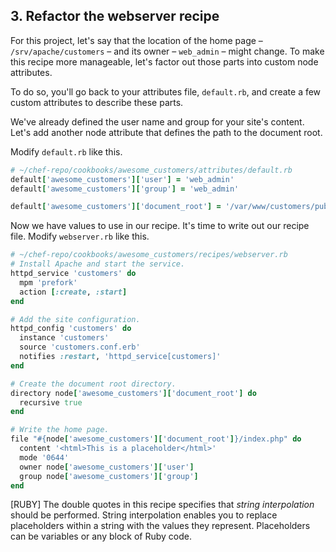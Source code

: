 ## 3. Refactor the webserver recipe

For this project, let's say that the location of the home page &ndash; <code class="file-path">/srv/apache/customers</code> &ndash; and its owner &ndash; `web_admin` &ndash; might change. To make this recipe more manageable, let's factor out those parts into custom node attributes.

To do so, you'll go back to your attributes file, <code class="file-path">default.rb</code>, and create a few custom attributes to describe these parts.

We've already defined the user name and group for your site's content. Let's add another node attribute that defines the path to the document root.

Modify <code class="file-path">default.rb</code> like this.

```ruby
# ~/chef-repo/cookbooks/awesome_customers/attributes/default.rb
default['awesome_customers']['user'] = 'web_admin'
default['awesome_customers']['group'] = 'web_admin'

default['awesome_customers']['document_root'] = '/var/www/customers/public_html'
```

Now we have values to use in our recipe. It's time to write out our recipe file. Modify <code class="file-path">webserver.rb</code>  like this.

```ruby
# ~/chef-repo/cookbooks/awesome_customers/recipes/webserver.rb
# Install Apache and start the service.
httpd_service 'customers' do
  mpm 'prefork'
  action [:create, :start]
end

# Add the site configuration.
httpd_config 'customers' do
  instance 'customers'
  source 'customers.conf.erb'
  notifies :restart, 'httpd_service[customers]'
end

# Create the document root directory.
directory node['awesome_customers']['document_root'] do
  recursive true
end

# Write the home page.
file "#{node['awesome_customers']['document_root']}/index.php" do
  content '<html>This is a placeholder</html>'
  mode '0644'
  owner node['awesome_customers']['user']
  group node['awesome_customers']['group']
end
```

[RUBY] The double quotes in this recipe specifies that _string interpolation_ should be performed. String interpolation enables you to replace placeholders within a string with the values they represent. Placeholders can be variables or any block of Ruby code.
